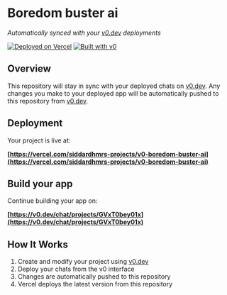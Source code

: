 # Boredom buster ai

*Automatically synced with your [v0.dev](https://v0.dev) deployments*

[![Deployed on Vercel](https://img.shields.io/badge/Deployed%20on-Vercel-black?style=for-the-badge&logo=vercel)](https://vercel.com/siddardhmrs-projects/v0-boredom-buster-ai)
[![Built with v0](https://img.shields.io/badge/Built%20with-v0.dev-black?style=for-the-badge)](https://v0.dev/chat/projects/GVxT0bey01x)

## Overview

This repository will stay in sync with your deployed chats on [v0.dev](https://v0.dev).
Any changes you make to your deployed app will be automatically pushed to this repository from [v0.dev](https://v0.dev).

## Deployment

Your project is live at:

**[https://vercel.com/siddardhmrs-projects/v0-boredom-buster-ai](https://vercel.com/siddardhmrs-projects/v0-boredom-buster-ai)**

## Build your app

Continue building your app on:

**[https://v0.dev/chat/projects/GVxT0bey01x](https://v0.dev/chat/projects/GVxT0bey01x)**

## How It Works

1. Create and modify your project using [v0.dev](https://v0.dev)
2. Deploy your chats from the v0 interface
3. Changes are automatically pushed to this repository
4. Vercel deploys the latest version from this repository
